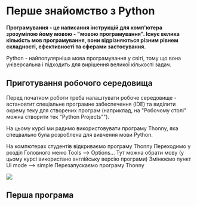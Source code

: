 # Перше знайомство з Python

**Програмування - це написання інструкцій для комп'ютера зрозумілою йому мовою - "мовою програмування". Існує велика кількість мов програмування, вони відрізняються різним рівнем складності, ефективності та сферами застосування.**

Python - найпопулярніша мова програмування у світі, тому що вона універсальна і підходить для вирішення великої кількості задач.

## Приготування робочого середовища

Перед початком роботи треба налаштувати робоче середовище - встановтит спеціальне програмне забеспечення (IDE) та виділити окрему теку для створених програм (наприклад, на "Робочому столі" можна створити тек "Python Projects"").

На цьому курсі ми радимо використовувати програму Thonny, яка спецвально була розроблена для вивчення мови Python. 

На компютерах студентів відкриваємо програму Thonny
Переходимо у розділ Головного меню Tools --> Options...
Тут можна обрати мову (у цьому курсі використано англійську версію програми)
Змінюємо пункт UI mode --> simple 
Перезапускаємо програму Thonny

![](https://github.com/tatozavr/python/blob/master/png/Thonny_001.PNG)

## Перша програма 

